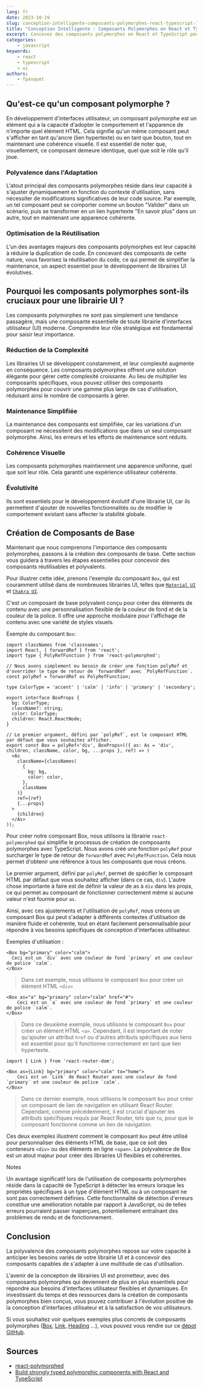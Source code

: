 ```yaml
---
lang: fr
date: 2023-10-19
slug: conception-intelligente-composants-polymorphes-react-typescript-librairie-ui
title: "Conception Intelligente : Composants Polymorphes en React et TypeScript pour une Librairie UI"
excerpt: Concevez des composants polymorphes en React et TypeScript pour une librairie UI intelligente. Explorez la polyvalence de ces composants, leurs avantages et comment les utiliser pour concevoir des interfaces utilisateur cohérentes et flexibles.
categories:
    - javascript
keywords:
    - react
    - typescript
    - ui
authors:
    - fpasquet
---
```


## Qu'est-ce qu'un composant polymorphe ?

En développement d'interfaces utilisateur, un composant polymorphe est un élément qui a la capacité d'adopter le comportement et l'apparence de n'importe quel élément HTML. Cela signifie qu'un même composant peut s'afficher en tant qu'ancre (lien hypertexte) ou en tant que bouton, tout en maintenant une cohérence visuelle. Il est essentiel de noter que, visuellement, ce composant demeure identique, quel que soit le rôle qu'il joue.

### Polyvalence dans l'Adaptation

L'atout principal des composants polymorphes réside dans leur capacité à s'ajuster dynamiquement en fonction du contexte d'utilisation, sans nécessiter de modifications significatives de leur code source. Par exemple, un tel composant peut se comporter comme un bouton "Valider" dans un scénario, puis se transformer en un lien hypertexte "En savoir plus" dans un autre, tout en maintenant une apparence cohérente.

### Optimisation de la Réutilisation

L'un des avantages majeurs des composants polymorphes est leur capacité à réduire la duplication de code. En concevant des composants de cette nature, vous favorisez la réutilisation du code, ce qui permet de simplifier la maintenance, un aspect essentiel pour le développement de librairies UI évolutives.

## Pourquoi les composants polymorphes sont-ils cruciaux pour une librairie UI ?

Les composants polymorphes ne sont pas simplement une tendance passagère, mais une composante essentielle de toute librairie d'interfaces utilisateur (UI) moderne. Comprendre leur rôle stratégique est fondamental pour saisir leur importance.

### Réduction de la Complexité

Les librairies UI se développent constamment, et leur complexité augmente en conséquence. Les composants polymorphes offrent une solution élégante pour gérer cette complexité croissante. Au lieu de multiplier les composants spécifiques, vous pouvez utiliser des composants polymorphes pour couvrir une gamme plus large de cas d'utilisation, réduisant ainsi le nombre de composants à gérer.

### Maintenance Simplifiée

La maintenance des composants est simplifiée, car les variations d'un composant ne nécessitent des modifications que dans un seul composant polymorphe. Ainsi, les erreurs et les efforts de maintenance sont réduits.

### Cohérence Visuelle

Les composants polymorphes maintiennent une apparence uniforme, quel que soit leur rôle. Cela garantit une expérience utilisateur cohérente.

### Évolutivité

Ils sont essentiels pour le développement évolutif d'une librairie UI, car ils permettent d'ajouter de nouvelles fonctionnalités ou de modifier le comportement existant sans affecter la stabilité globale.

## Création de Composants de Base

Maintenant que nous comprenons l'importance des composants polymorphes, passons à la création des composants de base. Cette section vous guidera à travers les étapes essentielles pour concevoir des composants réutilisables et polyvalents.

Pour illustrer cette idée, prenons l'exemple du composant `Box`, qui est couramment utilisé dans de nombreuses librairies UI, telles que [`Material UI`](https://mui.com/material-ui/react-box/) et [`Chakra UI`](https://chakra-ui.com/docs/components/box/usage).

C'est un composant de base polyvalent conçu pour créer des éléments de contenu avec une personnalisation flexible de la couleur de fond et de la couleur de la police. Il offre une approche modulaire pour l'affichage de contenu avec une variété de styles visuels.

Exemple du composant `Box`:

```tsx
import classNames from 'classnames';
import React, { forwardRef } from 'react';
import type { PolyRefFunction } from 'react-polymorphed';

// Nous avons simplement eu besoin de créer une fonction polyRef et d'overrider le type de retour de `forwardRef` avec `PolyRefFunction`.
const polyRef = forwardRef as PolyRefFunction;

type ColorType = 'accent' | 'calm' | 'info' | 'primary' | 'secondary';

export interface BoxProps {
  bg: ColorType;
  className?: string;
  color: ColorType;
  children: React.ReactNode;
}

// Le premier argument, défini par `polyRef`, est le composant HTML par défaut que vous souhaitez afficher.
export const Box = polyRef<'div', BoxProps>(({ as: As = 'div', children, className, color, bg, ...props }, ref) => (
  <As
    className={classNames(
      {
        bg: bg,
        color: color,
      },
      className
    )}
    ref={ref}
    {...props}
  >
    {children}
  </As>
));
```

Pour créer notre composant Box, nous utilisons la librairie `react-polymorphed` qui simplifie le processus de création de composants polymorphes avec TypeScript. Nous avons créé une fonction `polyRef` pour surcharger le type de retour de `forwardRef` avec `PolyRefFunction`. Cela nous permet d'obtenir une référence à tous les composants que nous créons.

Le premier argument, défini par `polyRef`, permet de spécifier le composant HTML par défaut que vous souhaitez afficher (dans ce cas, `div`). L'autre chose importante à faire est de définir la valeur de as à `div` dans les props, ce qui permet au composant de fonctionner correctement même si aucune valeur n'est fournie pour `as`.

Ainsi, avec ces ajustements et l'utilisation de `polyRef`, nous créons un composant Box qui peut s'adapter à différents contextes d'utilisation de manière fluide et cohérente, tout en étant facilement personnalisable pour répondre à vos besoins spécifiques de conception d'interfaces utilisateur.

Exemples d'utilisation :

```tsx
<Box bg="primary" color="calm">
  Ceci est un `div` avec une couleur de fond `primary` et une couleur de police `calm`.
</Box>
```

> Dans cet exemple, nous utilisons le composant `Box` pour créer un élément HTML `<div>`

```tsx
<Box as="a" bg="primary" color="calm" href="#">
    Ceci est un `a` avec une couleur de fond `primary` et une couleur de police `calm`.
</Box>
```

> Dans ce deuxième exemple, nous utilisons le composant `Box` pour créer un élément HTML `<a>`.
> Cependant, il est important de noter qu'ajouter un attribut `href` ou d'autres attributs spécifiques aux liens est essentiel pour qu'il fonctionne correctement en tant que lien hypertexte.

```tsx
import { Link } from 'react-router-dom';

<Box as={Link} bg="primary" color="calm" to="home">
    Ceci est un `Link` de React Router avec une couleur de fond `primary` et une couleur de police `calm`.
</Box>
```

> Dans ce dernier exemple, nous utilisons le composant `Box` pour créer un composant de lien de navigation en utilisant React Router.
> Cependant, comme précédemment, il est crucial d'ajouter les attributs spécifiques requis par React Router, tels que `to`, pour que le composant fonctionne comme un lien de navigation.

Ces deux exemples illustrent comment le composant `Box` peut être utilisé pour personnaliser des éléments HTML de base, que ce soit des conteneurs `<div>` ou des éléments en ligne `<span>`. La polyvalence de Box est un atout majeur pour créer des librairies UI flexibles et cohérentes.

<div  class="admonition tip" markdown="1"><p class="admonition-title">Notes</p>
Un avantage significatif lors de l'utilisation de composants polymorphes réside dans la capacité de TypeScript à détecter les erreurs lorsque les propriétés spécifiques à un type d'élément HTML ou à un composant ne sont pas correctement définies. Cette fonctionnalité de détection d'erreurs constitue une amélioration notable par rapport à JavaScript, où de telles erreurs pourraient passer inaperçues, potentiellement entraînant des problèmes de rendu et de fonctionnement.
</div>

## Conclusion

La polyvalence des composants polymorphes repose sur votre capacité à anticiper les besoins variés de votre librairie UI et à concevoir des composants capables de s'adapter à une multitude de cas d'utilisation.

L'avenir de la conception de librairies UI est prometteur, avec des composants polymorphes qui deviennent de plus en plus essentiels pour répondre aux besoins d'interfaces utilisateur flexibles et dynamiques. En investissant du temps et des ressources dans la création de composants polymorphes bien conçus, vous pouvez contribuer à l'évolution positive de la conception d'interfaces utilisateur et à la satisfaction de vos utilisateurs.

Si vous souhaitez voir quelques exemples plus concrets de composants polymorphes ([Box](https://github.com/fpasquet/my-design-system/blob/master/src/components/Atoms/Layout/Box/Box.tsx), [Link](https://github.com/fpasquet/my-design-system/blob/master/src/components/Atoms/Link/Link.tsx), [Heading](https://github.com/fpasquet/my-design-system/blob/master/src/components/Atoms/Typography/Heading/Heading.tsx) ...), vous pouvez vous rendre sur ce [dépot GitHub](https://github.com/fpasquet/my-design-system).

## Sources

- [react-polymorphed](https://www.npmjs.com/package/react-polymorphed)
- [Build strongly typed polymorphic components with React and TypeScript](https://blog.logrocket.com/build-strongly-typed-polymorphic-components-react-typescript/)
